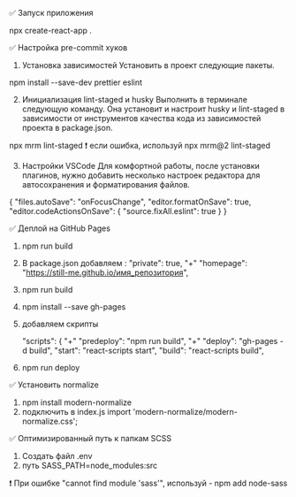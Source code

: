 ✅ Запуск приложения

npx create-react-app .

✅ Настройка pre-commit хуков

1. Установка зависимостей
   Установить в проект следующие пакеты.

npm install --save-dev prettier eslint

2. Инициализация lint-staged и husky
   Выполнить в терминале следующую команду. Она установит и настроит husky и lint-staged в зависимости от инструментов качества кода из зависимостей проекта в package.json.

npx mrm lint-staged
❗️ если ошибка, используй npx mrm@2 lint-staged

3. Настройки VSCode
   Для комфортной работы, после установки плагинов, нужно добавить несколько настроек редактора для автосохранения и форматирования файлов.

{
"files.autoSave": "onFocusChange",
"editor.formatOnSave": true,
"editor.codeActionsOnSave": {
"source.fixAll.eslint": true
}
}

✅ Деплой на GitHub Pages

1. npm run build

2. В package.json добавляем :
   "private": true,
   "+" "homepage": "https://still-me.github.io/имя_репозитория",

3. npm run build
4. npm install --save gh-pages
5. добавляем скрипты

   "scripts": {
   "+" "predeploy": "npm run build",
   "+" "deploy": "gh-pages -d build",
   "start": "react-scripts start",
   "build": "react-scripts build",

6. npm run deploy

✅ Установить normalize

1. npm install modern-normalize
2. подключить в index.js
   import 'modern-normalize/modern-normalize.css';

✅ Оптимизированный путь к папкам SCSS

1. Создать файл .env
2. путь SASS_PATH=node_modules:src

❗️ При ошибке "cannot find module 'sass'", используй - npm add node-sass
